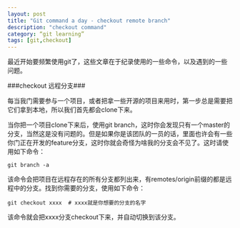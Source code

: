 ```yaml
---
layout: post
title: "Git command a day - checkout remote branch"
description: "checkout command"
category: “git learning”
tags: [git,checkout]
---
```


最近开始要频繁使用git了，这些文章在于纪录使用的一些命令，以及遇到的一些问题。

###checkout 远程分支###

每当我门需要参与一个项目，或者把拿一些开源的项目来用时，第一步总是需要把它们拿到本地，所以我们首先都会clone下来。

当你把一个项目clone下来后，使用git branch，这时你会发现只有一个master的分支，当然这是没有问题的。但是如果你是该团队的一员的话，里面也许会有一些你门正在开发的feature分支，这时你就会奇怪为啥我的分支会不见了。这时请使用如下命令：

	git branch -a

该命令会把项目在远程存在的所有分支都列出来，有remotes/origin前缀的都是远程中的分支。找到你需要的分支，使用如下命令：

	git checkout xxxx  # xxxx就是你想要的分支的名字

该命令就会把xxxx分支checkout下来，并自动切换到该分支。